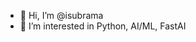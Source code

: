 - 👋 Hi, I’m @isubrama
- 👀 I’m interested in Python, AI/ML, FastAI

<!---
isubrama/isubrama is a ✨ special ✨ repository because its `README.md` (this file) appears on your GitHub profile.
You can click the Preview link to take a look at your changes.
--->
